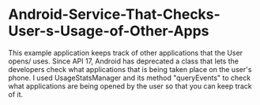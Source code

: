 # Android-Service-That-Checks-User-s-Usage-of-Other-Apps
This example application keeps track of other applications that the User opens/ uses. 
Since API 17, Android has deprecated a class that lets the developers check what applications 
that is being taken place on the user's phone. 
I used UsageStatsManager and its method "queryEvents" to check what applications 
are being opened by the user so that you can keep track of it. 
